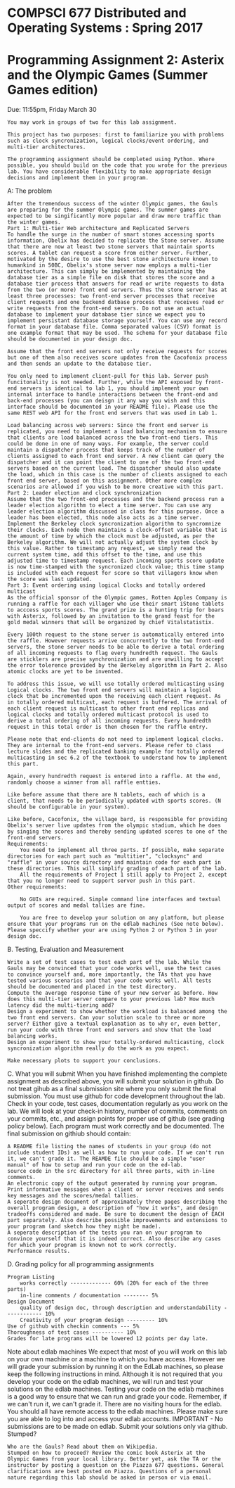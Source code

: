 
# COMPSCI 677 Distributed and Operating Systems : Spring 2017

# Programming Assignment 2: Asterix and the Olympic Games (Summer Games edition)

Due: 11:55pm, Friday March 30

    You may work in groups of two for this lab assignment.

    This project has two purposes: first to familiarize you with problems such as clock syncronization, logical clocks/event ordering, and multi-tier architectures.

    The programming assignment should be completed using Python. Where possible, you should build on the code that you wrote for the previous lab. You have considerable flexibility to make appropriate design decisions and implement them in your program.

A: The problem

    After the tremendous success of the winter Olympic games, the Gauls are preparing for the summer Olympic games. The summer games are expected to be singificantly more popular and draw more traffic than the winter games.
    Part 1: Multi-tier Web architecture and Replicated Servers
    To handle the surge in the number of smart stones accessing sports information, Obelix has decided to replicate the Stone server. Assume that there are now at least two stone servers that maintain sports scores. A tablet can request a score from either server. Further, motivated by the desire to use the best stone architecture known to humankind in 50BC, Obelix's stone server now employs a multi-tier architecture. This can simply be implemented by maintaining the database tier as a simple file on disk that stores the score and a database tier process that answers for read or write requests to data from the two (or more) front end servers. Thus the stone server has at least three processes: two front-end server processes that receive client requests and one backend datbase process that receives read or write requests from the front-end servers. Do not use an actual database to implement your database tier since we expect you to implement persistant database storage yourself. You can use any record format in your database file. Comma separated values (CSV) format is one example format that may be used. The schema for your database file should be documented in your design doc.

    Assume that the front end servers not only receive requests for scores but one of them also receives score updates from the Cacofonix process and then sends an update to the database tier.

    You only need to implement client-pull for this lab. Server push funcitonality is not needed. Further, while the API exposed by front-end servers is identical to lab 1, you should implement your own internal interface to handle interactions between the front-end and back-end processes (you can deisgn it any way you wish and this interface should be documented in your README file). Please use the same REST web API for the front end servers that was used in Lab 1.

    Load balancing across web servers: Since the front end server is replicated, you need to implement a load balancing mechanism to ensure that clients are load balanced across the two front-end tiers. This could be done in one of many ways. For example, the server could maintain a dispatcher process that keeps track of the number of clients assigned to each front end server. A new client can query the dispatcher and it can point the client to one of the two front-end servers based on the current load. The dispatcher should also update the load, which in this case is the number of clients assigned to each front end server, based on this assignment. Other more complex scenarios are allowed if you wish to be more creative with this part.
    Part 2: Leader election and clock synchronization
    Assume that the two front-end processes and the backend process run a leader election algorithm to elect a time server. You can use any leader election algorithm discussed in class for this purpose. Once a leader has been elected, this node also acts as a time server. Implement the Berkeley clock syncronization algorithm to syncromnize their clocks. Each node then maintains a clock-offset variable that is the amount of time by which the clock must be adjusted, as per the Berkeley algorithm. We will not actually adjust the system clock by this value. Rather to timestamp any request, we simply read the current system time, add this offset to the time, and use this adjusted time to timestamp request. Each incoming sports score update is now time-stamped with the syncronized clock value; this time stamp is included with each request for score so that villagers know when the score was last updated.
    Part 3: Event ordering using logical Clocks and totally ordered multicast
    As the official sponsor of the Olympic games, Rotten Apples Company is running a raffle for each villager who use their smart iStone tablets to acccess sports scores. The grand prize is a hunting trip for boars with Asterix, followed by an invitation to the grand feast for the gold medal winners that will be organized by chief Vitalstatistix.

    Every 100th request to the stone server is automatically entered into the raffle. However requests arrive concurrently to the two front-end servers, the stone server needs to be able to derive a total ordering of all incoming requests to flag every hundredth request. The Gauls are sticklers are precise synchronization and are unwilling to accept the error tolerence provided by the Berkeley algorithm in Part 2. Also atomic clocks are yet to be invented.

    To address this issue, we will use totally ordered multicasting using Logical clocks. The two front end servers will maintain a logical clock that be incremented upon the receiving each client request. As in totally ordered multicast, each request is buffered. The arrival of each client request is multicast to other front end replicas and logical clocks and totally ordered multicast protocol is used to derive a total ordering of all incoming requests. Every hundredth request in this total order is then chosen for the raffle entry.

    Please note that end-clients do not need to implement logical clocks. They are internal to the front-end servers. Please refer to class lecture slides and the replicated banking example for totally ordered multicasting in sec 6.2 of the textbook to understand how to implement this part.

    Again, every hundredth request is entered into a raffle. At the end, randomly choose a winner from all raffle entties.

    Like before assume that there are N tablets, each of which is a client, that needs to be periodically updated with sports scores. (N should be configurable in your system).

    Like before, Cacofonix, the village bard, is responsible for providing Obelix's server live updates from the olympic stadium, which he does by singing the scores and thereby sending updated scores to one of the front-end servers.
    Requirements:
        You need to implement all three parts. If possible, make separate directories for each part such as "multitier", "clocksync" and "raffle" in your source directory and maintain code for each part in these directories. This will simplify grading of each part of the lab.
        All the requirements of Project 1 still apply to Project 2, except that you no longer need to support server push in this part. 
    Other requirements:

        No GUIs are required. Simple command line interfaces and textual output of scores and medal tallies are fine.

        You are free to develop your solution on any platform, but please ensure that your programs run on the edlab machines (See note below). Please speccify whether your are using Python 2 or Python 3 in your design doc. 

B. Testing, Evaluation and Measurement

    Write a set of test cases to test each part of the lab. While the Gauls may be convinced that your code works well, use the test cases to convince yourself and, more importantly, the TAs that you have tested various scenarios and that your code works well. All tests should be documented and placed in the test directory.
    Compute the average response time of your new server as before. How does this multi-tier server compare to your previous lab? How much latency did the multi-tiering add?
    Design a experiment to show whether the workload is balanced among the two front end servers. Can your solution scale to three or more server? Either give a textual explanation as to why or, even better, run your code with three front end servers and show that the load balancing works.
    Design an experiment to show your totally-ordered multicasting, clock syncronization algorithm really do the work as you expect.

    Make necessary plots to support your conclusions.

C. What you will submit
When you have finished implementing the complete assignment as described above, you will submit your solution in github. Do not treat gihub as a final submission site where you only submit the final submission. You must use github for code development throughout the lab. Check in your code, test cases, documentation regularly as you work on the lab. We will look at your check-in history, number of commits, comments on your commits, etc., and assign points for proper use of github (see grading policy below).
Each program must work correctly and be documented. The final submission on githiub should contain:

    A README file listing the names of students in your group (do not include student IDs) as well as how to run your code. If we can't run it, we can't grade it. The REAMDE file should be a simple "user manual" of how to setup and run your code on the ed-lab.
    source code in the src directory for all three parts, with in-line comments.
    An electronic copy of the output generated by running your program. Print informative messages when a client or server receives and sends key messages and the scores/medal tallies.
    A seperate design document of approximately three pages describing the overall program design, a description of "how it works", and design tradeoffs considered and made. Be sure to document the design of EACH part separately. Also describe possible improvements and extensions to your program (and sketch how they might be made).
    A seperate description of the tests you ran on your program to convince yourself that it is indeed correct. Also describe any cases for which your program is known not to work correctly.
    Performance results.

D. Grading policy for all programming assignments

    Program Listing
        works correctly ------------- 60% (20% for each of the three parts)
        in-line comments / documentation -------- 5% 
    Design Document
        quality of design doc, through description and understandability ------------ 10%
        Creativity of your program design --------- 10% 
    Use of github with checkin comments --- 5%
    Thoroughness of test cases ---------- 10%
    Grades for late programs will be lowered 12 points per day late.

Note about edlab machines
We expect that most of you will work on this lab on your own machine or a machine to which you have access. However we will grade your submission by running it on the EdLab machines, so please keep the following instructions in mind.
Although it is not required that you develop your code on the edlab machines, we will run and test your solutions on the edlab machines. Testing your code on the edlab machines is a good way to ensure that we can run and grade your code. Remember, if we can't run it, we can't grade it.
There are no visiting hours for the edlab. You should all have remote access to the edlab machines. Please make sure you are able to log into and access your edlab accounts.
IMPORTANT - No submissions are to be made on edlab. Submit your solutions only via github.
Stumped?

    Who are the Gauls? Read about them on Wikipedia.
    Stumped on how to proceed? Review the comic book Asterix at the Olympic Games from your local library. Better yet, ask the TA or the instructor by posting a question on the Piazza 677 questions. General clarifications are best posted on Piazza. Questions of a personal nature regarding this lab should be asked in person or via email. 

